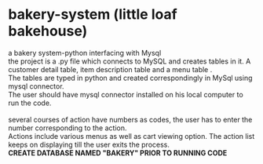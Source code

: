 # bakery-system (little loaf bakehouse)
a bakery system-python interfacing with Mysql
<br>
the project is a .py file which connects to MySQL and creates tables in it. A customer detail table, item description table and a menu table .  <br>
The tables are typed in python and created correspondingly in MySql using mysql connector. <br>
The user should have mysql connector installed on his local computer to run the code. <br> <br>
several courses of action have numbers as codes, the user has to enter the number corresponding to the action. <br>
Actions include various menus as well as cart viewing option. The action list keeps on displaying till the user exits the process. <br>
<b> CREATE DATABASE NAMED "BAKERY" PRIOR TO RUNNING CODE <b>
